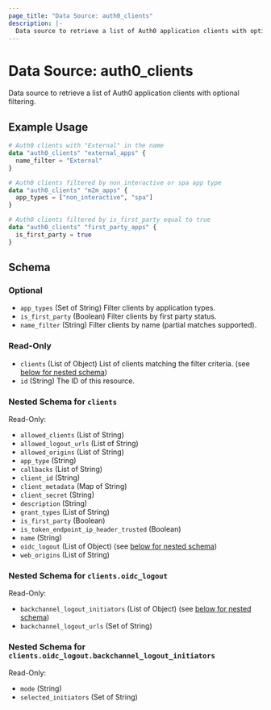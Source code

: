 ```yaml
---
page_title: "Data Source: auth0_clients"
description: |-
  Data source to retrieve a list of Auth0 application clients with optional filtering.
---
```


# Data Source: auth0_clients

Data source to retrieve a list of Auth0 application clients with optional filtering.

## Example Usage

```terraform
# Auth0 clients with "External" in the name
data "auth0_clients" "external_apps" {
  name_filter = "External"
}

# Auth0 clients filtered by non_interactive or spa app type
data "auth0_clients" "m2m_apps" {
  app_types = ["non_interactive", "spa"]
}

# Auth0 clients filtered by is_first_party equal to true
data "auth0_clients" "first_party_apps" {
  is_first_party = true
}
```

<!-- schema generated by tfplugindocs -->
## Schema

### Optional

- `app_types` (Set of String) Filter clients by application types.
- `is_first_party` (Boolean) Filter clients by first party status.
- `name_filter` (String) Filter clients by name (partial matches supported).

### Read-Only

- `clients` (List of Object) List of clients matching the filter criteria. (see [below for nested schema](#nestedatt--clients))
- `id` (String) The ID of this resource.

<a id="nestedatt--clients"></a>
### Nested Schema for `clients`

Read-Only:

- `allowed_clients` (List of String)
- `allowed_logout_urls` (List of String)
- `allowed_origins` (List of String)
- `app_type` (String)
- `callbacks` (List of String)
- `client_id` (String)
- `client_metadata` (Map of String)
- `client_secret` (String)
- `description` (String)
- `grant_types` (List of String)
- `is_first_party` (Boolean)
- `is_token_endpoint_ip_header_trusted` (Boolean)
- `name` (String)
- `oidc_logout` (List of Object) (see [below for nested schema](#nestedobjatt--clients--oidc_logout))
- `web_origins` (List of String)

<a id="nestedobjatt--clients--oidc_logout"></a>
### Nested Schema for `clients.oidc_logout`

Read-Only:

- `backchannel_logout_initiators` (List of Object) (see [below for nested schema](#nestedobjatt--clients--oidc_logout--backchannel_logout_initiators))
- `backchannel_logout_urls` (Set of String)

<a id="nestedobjatt--clients--oidc_logout--backchannel_logout_initiators"></a>
### Nested Schema for `clients.oidc_logout.backchannel_logout_initiators`

Read-Only:

- `mode` (String)
- `selected_initiators` (Set of String)


